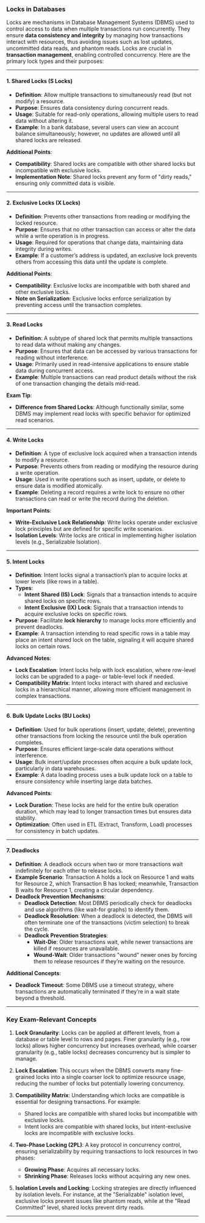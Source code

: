 
### Locks in Databases
Locks are mechanisms in Database Management Systems (DBMS) used to control access to data when multiple transactions run concurrently. They ensure **data consistency and integrity** by managing how transactions interact with resources, thus avoiding issues such as lost updates, uncommitted data reads, and phantom reads. Locks are crucial in **transaction management**, enabling controlled concurrency. Here are the primary lock types and their purposes:

---

#### 1. Shared Locks (S Locks)
- **Definition**: Allow multiple transactions to simultaneously read (but not modify) a resource.
- **Purpose**: Ensures data consistency during concurrent reads.
- **Usage**: Suitable for read-only operations, allowing multiple users to read data without altering it.
- **Example**: In a bank database, several users can view an account balance simultaneously; however, no updates are allowed until all shared locks are released.

**Additional Points**:
   - **Compatibility**: Shared locks are compatible with other shared locks but incompatible with exclusive locks.
   - **Implementation Note**: Shared locks prevent any form of "dirty reads," ensuring only committed data is visible.

---

#### 2. Exclusive Locks (X Locks)
- **Definition**: Prevents other transactions from reading or modifying the locked resource.
- **Purpose**: Ensures that no other transaction can access or alter the data while a write operation is in progress.
- **Usage**: Required for operations that change data, maintaining data integrity during writes.
- **Example**: If a customer’s address is updated, an exclusive lock prevents others from accessing this data until the update is complete.

**Additional Points**:
   - **Compatibility**: Exclusive locks are incompatible with both shared and other exclusive locks.
   - **Note on Serialization**: Exclusive locks enforce serialization by preventing access until the transaction completes.

---

#### 3. Read Locks
- **Definition**: A subtype of shared lock that permits multiple transactions to read data without making any changes.
- **Purpose**: Ensures that data can be accessed by various transactions for reading without interference.
- **Usage**: Primarily used in read-intensive applications to ensure stable data during concurrent access.
- **Example**: Multiple transactions can read product details without the risk of one transaction changing the details mid-read.

**Exam Tip**:
   - **Difference from Shared Locks**: Although functionally similar, some DBMS may implement read locks with specific behavior for optimized read scenarios.

---

#### 4. Write Locks
- **Definition**: A type of exclusive lock acquired when a transaction intends to modify a resource.
- **Purpose**: Prevents others from reading or modifying the resource during a write operation.
- **Usage**: Used in write operations such as insert, update, or delete to ensure data is modified atomically.
- **Example**: Deleting a record requires a write lock to ensure no other transactions can read or write the record during the deletion.

**Important Points**:
   - **Write-Exclusive Lock Relationship**: Write locks operate under exclusive lock principles but are defined for specific write scenarios.
   - **Isolation Levels**: Write locks are critical in implementing higher isolation levels (e.g., Serializable Isolation).

---

#### 5. Intent Locks
- **Definition**: Intent locks signal a transaction’s plan to acquire locks at lower levels (like rows in a table).
- **Types**:
   - **Intent Shared (IS) Lock**: Signals that a transaction intends to acquire shared locks on specific rows.
   - **Intent Exclusive (IX) Lock**: Signals that a transaction intends to acquire exclusive locks on specific rows.
- **Purpose**: Facilitate **lock hierarchy** to manage locks more efficiently and prevent deadlocks.
- **Example**: A transaction intending to read specific rows in a table may place an intent shared lock on the table, signaling it will acquire shared locks on certain rows.

**Advanced Notes**:
   - **Lock Escalation**: Intent locks help with lock escalation, where row-level locks can be upgraded to a page- or table-level lock if needed.
   - **Compatibility Matrix**: Intent locks interact with shared and exclusive locks in a hierarchical manner, allowing more efficient management in complex transactions.

---

#### 6. Bulk Update Locks (BU Locks)
- **Definition**: Used for bulk operations (insert, update, delete), preventing other transactions from locking the resource until the bulk operation completes.
- **Purpose**: Ensures efficient large-scale data operations without interference.
- **Usage**: Bulk insert/update processes often acquire a bulk update lock, particularly in data warehouses.
- **Example**: A data loading process uses a bulk update lock on a table to ensure consistency while inserting large data batches.

**Advanced Points**:
   - **Lock Duration**: These locks are held for the entire bulk operation duration, which may lead to longer transaction times but ensures data stability.
   - **Optimization**: Often used in ETL (Extract, Transform, Load) processes for consistency in batch updates.

---

#### 7. Deadlocks
- **Definition**: A deadlock occurs when two or more transactions wait indefinitely for each other to release locks.
- **Example Scenario**: Transaction A holds a lock on Resource 1 and waits for Resource 2, which Transaction B has locked; meanwhile, Transaction B waits for Resource 1, creating a circular dependency.
- **Deadlock Prevention Mechanisms**:
   - **Deadlock Detection**: Most DBMS periodically check for deadlocks and use algorithms (like wait-for graphs) to identify them.
   - **Deadlock Resolution**: When a deadlock is detected, the DBMS will often terminate one of the transactions (victim selection) to break the cycle.
   - **Deadlock Prevention Strategies**:
      - **Wait-Die**: Older transactions wait, while newer transactions are killed if resources are unavailable.
      - **Wound-Wait**: Older transactions "wound" newer ones by forcing them to release resources if they’re waiting on the resource.
      
**Additional Concepts**:
   - **Deadlock Timeout**: Some DBMS use a timeout strategy, where transactions are automatically terminated if they’re in a wait state beyond a threshold.

---

### Key Exam-Relevant Concepts

1. **Lock Granularity**: Locks can be applied at different levels, from a database or table level to rows and pages. Finer granularity (e.g., row locks) allows higher concurrency but increases overhead, while coarser granularity (e.g., table locks) decreases concurrency but is simpler to manage.
  
2. **Lock Escalation**: This occurs when the DBMS converts many fine-grained locks into a single coarser lock to optimize resource usage, reducing the number of locks but potentially lowering concurrency.

3. **Compatibility Matrix**: Understanding which locks are compatible is essential for designing transactions. For example:
   - Shared locks are compatible with shared locks but incompatible with exclusive locks.
   - Intent locks are compatible with shared locks, but intent-exclusive locks are incompatible with exclusive locks.

4. **Two-Phase Locking (2PL)**: A key protocol in concurrency control, ensuring serializability by requiring transactions to lock resources in two phases:
   - **Growing Phase**: Acquires all necessary locks.
   - **Shrinking Phase**: Releases locks without acquiring any new ones.

5. **Isolation Levels and Locking**: Locking strategies are directly influenced by isolation levels. For instance, at the "Serializable" isolation level, exclusive locks prevent issues like phantom reads, while at the "Read Committed" level, shared locks prevent dirty reads.

---
